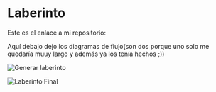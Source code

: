 # Laberinto

Este es el enlace a mi repositorio:

Aquí debajo dejo los diagramas de flujo(son dos porque uno solo me quedaría muuy largo y además ya los tenía hechos ;))

![Generar laberinto](https://user-images.githubusercontent.com/91721699/144301470-b5d3f97c-6e9f-4e41-a3c9-0ace1bca9efd.jpg)

![Laberinto Final](https://user-images.githubusercontent.com/91721699/144301677-28b35cfc-c48c-4151-8924-6ca36c3a9fdd.jpg)
